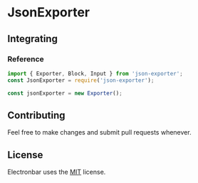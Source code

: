 # JsonExporter


## Integrating


### Reference
```js
import { Exporter, Block, Input } from 'json-exporter';
const JsonExporter = require('json-exporter');

const jsonExporter = new Exporter();
```


## Contributing
Feel free to make changes and submit pull requests whenever.


## License
Electronbar uses the [MIT](https://opensource.org/licenses/MIT) license.